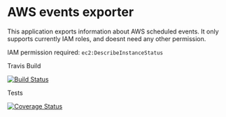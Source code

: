 # AWS events exporter

This application exports information about AWS scheduled events.
It only supports currently IAM roles, and doesnt need any other permission.

IAM permission required:
`ec2:DescribeInstanceStatus`

Travis Build

[![Build Status](https://travis-ci.org/Kronin-Cloud/aws-events-exporter.svg?branch=master)](https://travis-ci.org/Kronin-Cloud/aws-events-exporter)

Tests

[![Coverage Status](https://coveralls.io/repos/github/Kronin-Cloud/aws-events-exporter/badge.svg?branch=master)](https://coveralls.io/github/Kronin-Cloud/aws-events-exporter?branch=master)